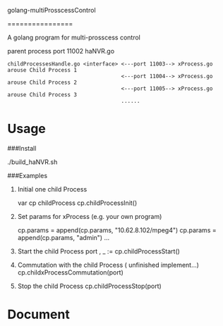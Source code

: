 
golang-multiProsscessControl

================

A golang program for multi-prosscess control  


parent process port 11002 haNVR.go 

    childProcessesHandle.go <interface> <---port 11003--> xProcess.go arouse Child Process 1  
                                        <---port 11004--> xProcess.go arouse Child Process 2   
                                        <---port 11005--> xProcess.go arouse Child Process 3  
                                        ......
Usage
================

###Install

./build_haNVR.sh

###Examples

1.  Initial one child Process

    var cp childProcess 
    cp.childProcessInit() 

2.  Set params for xProcess (e.g. your own program)  

    cp.params = append(cp.params, "10.62.8.102/mpeg4")
    cp.params = append(cp.params, "admin")
    ...

3.  Start the child Process 
    port , _ := cp.childProcessStart()

4.  Commutation with the child Process ( unfinished implement...)   
    cp.childxProcessCommutation(port)

5.  Stop the child Process 
    cp.childProcessStop(port)    

 
Document
================

 
